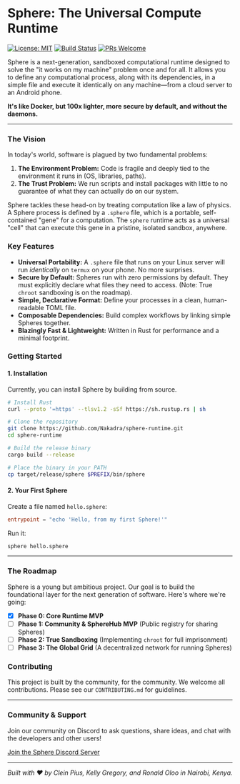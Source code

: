 # Sphere: The Universal Compute Runtime

[![License: MIT](https://img.shields.io/badge/License-MIT-yellow.svg)](https://opensource.org/licenses/MIT)
[![Build Status](https://img.shields.io/badge/build-passing-brightgreen)](#)
[![PRs Welcome](https://img.shields.io/badge/PRs-welcome-brightgreen.svg)](CONTRIBUTING.md)

Sphere is a next-generation, sandboxed computational runtime designed to solve the "it works on my machine" problem once and for all. It allows you to define any computational process, along with its dependencies, in a simple file and execute it identically on any machine—from a cloud server to an Android phone.

**It's like Docker, but 100x lighter, more secure by default, and without the daemons.**

---

### The Vision

In today's world, software is plagued by two fundamental problems:
1.  **The Environment Problem:** Code is fragile and deeply tied to the environment it runs in (OS, libraries, paths).
2.  **The Trust Problem:** We run scripts and install packages with little to no guarantee of what they can actually do on our system.

Sphere tackles these head-on by treating computation like a law of physics. A Sphere process is defined by a `.sphere` file, which is a portable, self-contained "gene" for a computation. The `sphere` runtime acts as a universal "cell" that can execute this gene in a pristine, isolated sandbox, anywhere.

### Key Features

*   **Universal Portability:** A `.sphere` file that runs on your Linux server will run *identically* on `termux` on your phone. No more surprises.
*   **Secure by Default:** Spheres run with zero permissions by default. They must explicitly declare what files they need to access. (Note: True `chroot` sandboxing is on the roadmap).
*   **Simple, Declarative Format:** Define your processes in a clean, human-readable TOML file.
*   **Composable Dependencies:** Build complex workflows by linking simple Spheres together.
*   **Blazingly Fast & Lightweight:** Written in Rust for performance and a minimal footprint.

### Getting Started

#### 1. Installation

Currently, you can install Sphere by building from source.

```bash
# Install Rust
curl --proto '=https' --tlsv1.2 -sSf https://sh.rustup.rs | sh

# Clone the repository
git clone https://github.com/Nakadra/sphere-runtime.git
cd sphere-runtime

# Build the release binary
cargo build --release

# Place the binary in your PATH
cp target/release/sphere $PREFIX/bin/sphere
```

#### 2. Your First Sphere

Create a file named `hello.sphere`:
```toml
entrypoint = "echo 'Hello, from my first Sphere!'"
```

Run it:
```bash
sphere hello.sphere
```
---

### The Roadmap

Sphere is a young but ambitious project. Our goal is to build the foundational layer for the next generation of software. Here's where we're going:

*   [x] **Phase 0: Core Runtime MVP**
*   [ ] **Phase 1: Community & SphereHub MVP** (Public registry for sharing Spheres)
*   [ ] **Phase 2: True Sandboxing** (Implementing `chroot` for full imprisonment)
*   [ ] **Phase 3: The Global Grid** (A decentralized network for running Spheres)

### Contributing

This project is built by the community, for the community. We welcome all contributions. Please see our `CONTRIBUTING.md` for guidelines.

---

### Community & Support

Join our community on Discord to ask questions, share ideas, and chat with the developers and other users!

[Join the Sphere Discord Server](https://discord.gg/ZnUCaUGr) 

---
*Built with ❤️ by Clein Pius, Kelly Gregory, and Ronald Oloo in Nairobi, Kenya.*
